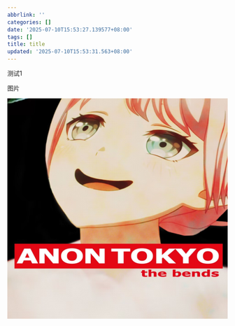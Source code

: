 ```yaml
---
abbrlink: ''
categories: []
date: '2025-07-10T15:53:27.139577+08:00'
tags: []
title: title
updated: '2025-07-10T15:53:31.563+08:00'
---
```

测试1

图片

![](https://github.com/LingHime/pic/raw/main/Qexo/25/7/mygo_anon_radiohead_tang2_b6bfa8f1b6b66d69ff29ff3642056a0a.jpg)
